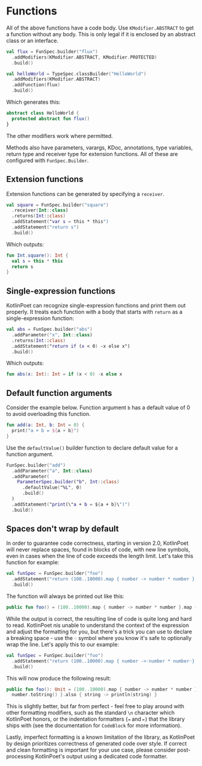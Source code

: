 Functions
=========

All of the above functions have a code body. Use `KModifier.ABSTRACT` to get a function without any
body. This is only legal if it is enclosed by an abstract class or an interface.

```kotlin
val flux = FunSpec.builder("flux")
  .addModifiers(KModifier.ABSTRACT, KModifier.PROTECTED)
  .build()

val helloWorld = TypeSpec.classBuilder("HelloWorld")
  .addModifiers(KModifier.ABSTRACT)
  .addFunction(flux)
  .build()
```

Which generates this:

```kotlin
abstract class HelloWorld {
  protected abstract fun flux()
}
```

The other modifiers work where permitted.

Methods also have parameters, varargs, KDoc, annotations, type variables, return type and receiver
type for extension functions. All of these are configured with `FunSpec.Builder`.

## Extension functions

Extension functions can be generated by specifying a `receiver`.

```kotlin
val square = FunSpec.builder("square")
  .receiver(Int::class)
  .returns(Int::class)
  .addStatement("var s = this * this")
  .addStatement("return s")
  .build()
```

Which outputs:

```kotlin
fun Int.square(): Int {
  val s = this * this
  return s
}
```

## Single-expression functions

KotlinPoet can recognize single-expression functions and print them out properly. It treats
each function with a body that starts with `return` as a single-expression function:

```kotlin
val abs = FunSpec.builder("abs")
  .addParameter("x", Int::class)
  .returns(Int::class)
  .addStatement("return if (x < 0) -x else x")
  .build()
```

Which outputs:

```kotlin
fun abs(x: Int): Int = if (x < 0) -x else x
```

## Default function arguments

Consider the example below.
Function argument `b` has a default value of 0 to avoid overloading this function.

```kotlin
fun add(a: Int, b: Int = 0) {
  print("a + b = ${a + b}")
}
```

Use the `defaultValue()` builder function to declare default value for a function argument.

```kotlin
FunSpec.builder("add")
  .addParameter("a", Int::class)
  .addParameter(
    ParameterSpec.builder("b", Int::class)
      .defaultValue("%L", 0)
      .build()
  )
  .addStatement("print(\"a + b = ${a + b}\")")
  .build()
```

## Spaces don't wrap by default

In order to guarantee code correctness, starting in version 2.0, KotlinPoet will never replace
spaces, found in blocks of code, with new line symbols, even in cases when the line of code exceeds
the length limit. Let's take this function for example:

```kotlin
val funSpec = FunSpec.builder("foo")
  .addStatement("return (100..10000).map { number -> number * number }.map { number -> number.toString() }.also { string -> println(string) }")
  .build()
```

The function will always be printed out like this:

```kotlin
public fun foo() = (100..10000).map { number -> number * number }.map { number -> number.toString() }.also { string -> println(string) }
```

While the output is correct, the resulting line of code is quite long and hard to read. KotlinPoet
nis unable to understand the context of the expression and adjust the formatting for you, but
there's a trick you can use to declare a breaking space - use the `♢` symbol where you know it's
safe to optionally wrap the line. Let's apply this to our example:

```kotlin
val funSpec = FunSpec.builder("foo")
  .addStatement("return (100..10000).map { number ->♢number * number♢}.map { number ->♢number.toString()♢}.also { string ->♢println(string)♢}")
  .build()
```

This will now produce the following result:

```kotlin
public fun foo(): Unit = (100..10000).map { number -> number * number }.map { number ->
  number.toString() }.also { string -> println(string) }
```

This is slightly better, but far from perfect - feel free to play around with other formatting
modifiers, such as the standard `\n` character which KotlinPoet honors, or the indentation
formatters (`⇥` and `⇤`) that the library ships with (see the documentation for `CodeBlock` for
more information).

Lastly, imperfect formatting is a known limitation of the library, as KotlinPoet by design
prioritizes correctness of generated code over style. If correct and clean formatting is important
for your use case, please consider post-processing KotlinPoet's output using a dedicated code
formatter.
